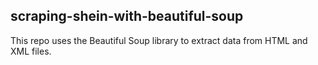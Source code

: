 ## scraping-shein-with-beautiful-soup

This repo uses the Beautiful Soup library to extract data from HTML and XML files.
